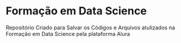 # Formação em Data Science
Repositório Criado para Salvar os Códigos e Arquivos atulizados na Formação em Data Science pela plataforma Alura
